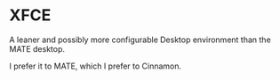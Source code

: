 # XFCE

A leaner and possibly more configurable Desktop environment than the MATE desktop.

I prefer it to MATE, which I prefer to Cinnamon.
